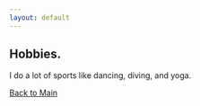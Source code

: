 ```yaml
---
layout: default
---
```


## Hobbies.

I do a lot of sports like dancing, diving, and yoga.

[Back to Main](./README.md)
